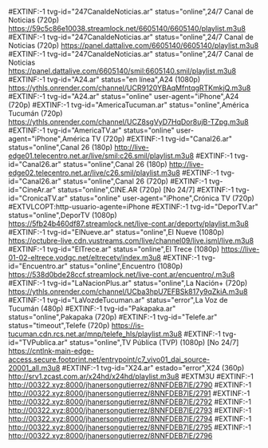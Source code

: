 #EXTINF:-1 tvg-id="247CanaldeNoticias.ar" status="online",24/7 Canal de Noticias (720p)
https://59c5c86e10038.streamlock.net/6605140/6605140/playlist.m3u8
#EXTINF:-1 tvg-id="247CanaldeNoticias.ar" status="online",24/7 Canal de Noticias (720p)
https://panel.dattalive.com/6605140/6605140/playlist.m3u8
#EXTINF:-1 tvg-id="247CanaldeNoticias.ar" status="online",24/7 Canal de Noticias
https://panel.dattalive.com/6605140/smil:6605140.smil/playlist.m3u8
#EXTINF:-1 tvg-id="A24.ar" status="en línea",A24 (1080p)
https://ythls.onrender.com/channel/UCR9120YBAqMfntqgRTKmkjQ.m3u8
#EXTINF:-1 tvg-id="A24.ar" status="online" user-agent="iPhone",A24 (720p)
#EXTINF:-1 tvg-id="AmericaTucuman.ar" status="online",América Tucumán (720p)
https://ythls.onrender.com/channel/UCZ8sgVyD7HqDor8ujB-TZpg.m3u8
#EXTINF:-1 tvg-id="AmericaTV.ar" status="online" user-agent="iPhone",América TV (720p)
#EXTINF:-1 tvg-id="Canal26.ar" status="online",Canal 26 (180p)
http://live-edge01.telecentro.net.ar/live/smil:c26.smil/playlist.m3u8
#EXTINF:-1 tvg-id="Canal26.ar" status="online",Canal 26 (180p)
http://live-edge02.telecentro.net.ar/live/c26.smil/playlist.m3u8
#EXTINF:-1 tvg-id="Canal26.ar" status="online",Canal 26 (720p)
#EXTINF:-1 tvg-id="CineAr.ar" status="online",CINE.AR (720p) [No 24/7]
#EXTINF:-1 tvg-id="CronicaTV.ar" status="online" user-agent="iPhone",Crónica TV (720p)
#EXTVLCOPT:http-usuario-agente=iPhone
#EXTINF:-1 tvg-id="DeporTV.ar" status="online",DeporTV (1080p)
https://5fb24b460df87.streamlock.net/live-cont.ar/deportv/playlist.m3u8
#EXTINF:-1 tvg-id="ElNueve.ar" status="online",El Nueve (1080p)
https://octubre-live.cdn.vustreams.com/live/channel09/live.isml/live.m3u8
#EXTINF:-1 tvg-id="ElTrece.ar" status="online",El Trece (1080p)
https://live-01-02-eltrece.vodgc.net/eltrecetv/index.m3u8
#EXTINF:-1 tvg-id="Encuentro.ar" status="online",Encuentro (1080p)
https://538d0bde28ccf.streamlock.net/live-cont.ar/encuentro/.m3u8
#EXTINF:-1 tvg-id="LaNacionPlus.ar" status="online",La Nación+ (720p)
https://ythls.onrender.com/channel/UCba3hpU7EFBSk817y9qZkiA.m3u8
#EXTINF:-1 tvg-id="LaVozdeTucuman.ar" status="error",La Voz de Tucumán (480p)
#EXTINF:-1 tvg-id="Pakapaka.ar" status="online",Pakapaka (720p)
#EXTINF:-1 tvg-id="Telefe.ar" status="timeout",Telefe (720p)
https://is-tucuman.cdn.rcs.net.ar/mnp/telefe_hls/playlist.m3u8
#EXTINF:-1 tvg-id="TVPublica.ar" status="online",TV Pública (TVP) (1080p) [No 24/7]
https://cntlnk-main-edge-access.secure.footprint.net/entrypoint/c7_vivo01_dai_source-20001_all.m3u8
#EXTINF:-1 tvg-id="X24.ar" estado="error",X24 (360p)
http://srv1.zcast.com.ar/x24hd/x24hd/playlist.m3u8
#EXTM3U
#EXTINF:-1
http://00322.xyz:8000/jhanersongutierrez/8NNFDEB7IE/2790
#EXTINF:-1
http://00322.xyz:8000/jhanersongutierrez/8NNFDEB7IE/2791
#EXTINF:-1
http://00322.xyz:8000/jhanersongutierrez/8NNFDEB7IE/2792
#EXTINF:-1
http://00322.xyz:8000/jhanersongutierrez/8NNFDEB7IE/2793
#EXTINF:-1
http://00322.xyz:8000/jhanersongutierrez/8NNFDEB7IE/2794
#EXTINF:-1
http://00322.xyz:8000/jhanersongutierrez/8NNFDEB7IE/2795
#EXTINF:-1
http://00322.xyz:8000/jhanersongutierrez/8NNFDEB7IE/2796
